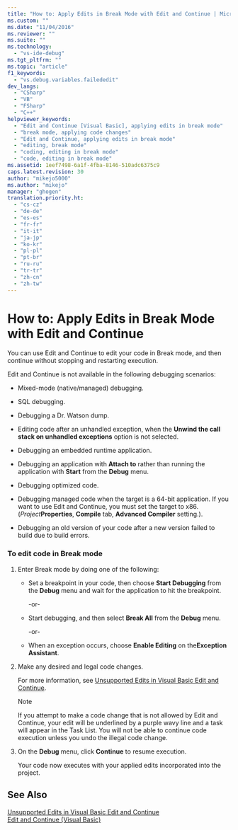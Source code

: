 ```yaml
---
title: "How to: Apply Edits in Break Mode with Edit and Continue | Microsoft Docs"
ms.custom: ""
ms.date: "11/04/2016"
ms.reviewer: ""
ms.suite: ""
ms.technology: 
  - "vs-ide-debug"
ms.tgt_pltfrm: ""
ms.topic: "article"
f1_keywords: 
  - "vs.debug.variables.failededit"
dev_langs: 
  - "CSharp"
  - "VB"
  - "FSharp"
  - "C++"
helpviewer_keywords: 
  - "Edit and Continue [Visual Basic], applying edits in break mode"
  - "break mode, applying code changes"
  - "Edit and Continue, applying edits in break mode"
  - "editing, break mode"
  - "coding, editing in break mode"
  - "code, editing in break mode"
ms.assetid: 1eef7498-6a1f-4fba-8146-510adc6375c9
caps.latest.revision: 30
author: "mikejo5000"
ms.author: "mikejo"
manager: "ghogen"
translation.priority.ht: 
  - "cs-cz"
  - "de-de"
  - "es-es"
  - "fr-fr"
  - "it-it"
  - "ja-jp"
  - "ko-kr"
  - "pl-pl"
  - "pt-br"
  - "ru-ru"
  - "tr-tr"
  - "zh-cn"
  - "zh-tw"
---
```

# How to: Apply Edits in Break Mode with Edit and Continue
You can use Edit and Continue to edit your code in Break mode, and then continue without stopping and restarting execution.  
  
 Edit and Continue is not available in the following debugging scenarios:  
  
-   Mixed-mode (native/managed) debugging.  
  
-   SQL debugging.  
  
-   Debugging a Dr. Watson dump.  
  
-   Editing code after an unhandled exception, when the **Unwind the call stack on unhandled exceptions** option is not selected.  
  
-   Debugging an embedded runtime application.  
  
-   Debugging an application with **Attach to** rather than running the application with **Start** from the **Debug** menu.  
  
-   Debugging optimized code.  
  
-   Debugging managed code when the target is a 64-bit application. If you want to use Edit and Continue, you must set the target to x86. (*Project***Properties**, **Compile** tab, **Advanced Compiler** setting.).  
  
-   Debugging an old version of your code after a new version failed to build due to build errors.  
  
### To edit code in Break mode  
  
1.  Enter Break mode by doing one of the following:  
  
    -   Set a breakpoint in your code, then choose **Start Debugging** from the **Debug** menu and wait for the application to hit the breakpoint.  
  
         -or-  
  
    -   Start debugging, and then select **Break All** from the **Debug** menu.  
  
         -or-  
  
    -   When an exception occurs, choose **Enable Editing** on the**Exception Assistant**.  
  
2.  Make any desired and legal code changes.  
  
     For more information, see [Unsupported Edits in Visual Basic Edit and Continue](../debugger/unsupported-edits-in-visual-basic-edit-and-continue.md).  
  
    > [!NOTE]
    >  If you attempt to make a code change that is not allowed by Edit and Continue, your edit will be underlined by a purple wavy line and a task will appear in the Task List. You will not be able to continue code execution unless you undo the illegal code change.  
  
3.  On the **Debug** menu, click **Continue** to resume execution.  
  
     Your code now executes with your applied edits incorporated into the project.  
  
## See Also  
 [Unsupported Edits in Visual Basic Edit and Continue](../debugger/unsupported-edits-in-visual-basic-edit-and-continue.md)   
 [Edit and Continue (Visual Basic)](../debugger/edit-and-continue-visual-basic.md)